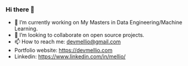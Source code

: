 ### Hi there 👋

<!--
**melliottgithub/melliottgithub** is a ✨ _special_ ✨ repository because its `README.md` (this file) appears on your GitHub profile.

Here are some ideas to get you started:
-->

- 🔭 I’m currently working on My Masters in Data Engineering/Machine Learning.
- 👯 I’m looking to collaborate on open source projects.
- 📫 How to reach me: devmellio@gmail.com
- Portfolio website: https://devmellio.com
- Linkedin: https://www.linkedin.com/in/mellio/
